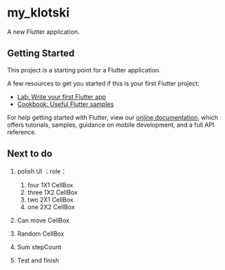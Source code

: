 # my_klotski

A new Flutter application.

## Getting Started

This project is a starting point for a Flutter application.

A few resources to get you started if this is your first Flutter project:

- [Lab: Write your first Flutter app](https://flutter.io/docs/get-started/codelab)
- [Cookbook: Useful Flutter samples](https://flutter.io/docs/cookbook)

For help getting started with Flutter, view our 
[online documentation](https://flutter.io/docs), which offers tutorials, 
samples, guidance on mobile development, and a full API reference.

## Next to do
1. polish UI ：role：
   1. four 1X1  CellBox
   2. three 1X2 CellBox
   3. two 2X1  CellBox
   4. one 2X2  CellBox

2. Can move CellBox
3. Random CellBox
4. Sum stepCount
5. Test and finish